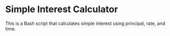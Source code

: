 # Simple Interest Calculator
This is a Bash script that calculates simple interest using principal, rate, and time.

